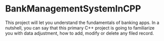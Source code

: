 # BankManagementSystemInCPP
This project will let you understand the fundamentals of banking apps. In a nutshell, you can say that this primary C++ project is going to familiarize you with data adjustment, how to add, modify or delete any filed record.
